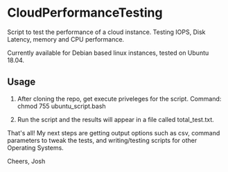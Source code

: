 # CloudPerformanceTesting
Script to test the performance of a cloud instance. Testing IOPS, Disk Latency, memory and CPU performance.

Currently available for Debian based linux instances, tested on Ubuntu 18.04.

## Usage
1. After cloning the repo, get execute priveleges for the script. Command:
chmod 755 ubuntu_script.bash

2. Run the script and the results will appear in a file called total_test.txt.

That's all!
My next steps are getting output options such as csv, command parameters to tweak the tests, and writing/testing scripts for other Operating Systems.

Cheers,
Josh
